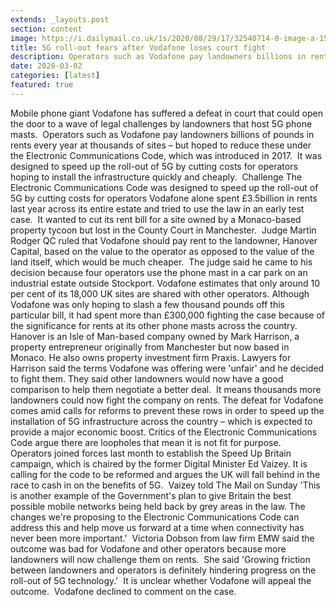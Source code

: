 ```yaml
---
extends: _layouts.post
section: content
image: https://i.dailymail.co.uk/1s/2020/08/29/17/32540714-0-image-a-158_1598718604579.jpg 
title: 5G roll-out fears after Vodafone loses court fight 
description: Operators such as Vodafone pay landowners billions in rents every year at thousands of sites - but hoped to reduce these under the Electronic Communications Code, introduced in 2017. 
date: 2020-03-02 
categories: [latest] 
featured: true 
--- 
```

Mobile phone giant Vodafone has suffered a defeat in court that could open the door to a wave of legal challenges by landowners that host 5G phone masts.&nbsp;
Operators such as Vodafone pay landowners billions of pounds in rents every year at thousands of sites &ndash; but hoped to reduce these under the Electronic Communications Code, which was introduced in 2017.&nbsp;
It was designed to speed up the roll-out of 5G by cutting costs for operators hoping to install the infrastructure quickly and cheaply.&nbsp;
Challenge The Electronic Communications Code&nbsp;was designed to speed up the roll-out of 5G by cutting costs for operators
Vodafone alone spent &pound;3.5billion in rents last year across its entire estate and tried to use the law in an early test case.&nbsp;
It wanted to cut its rent bill for a site owned by a Monaco-based property tycoon but lost in the County Court in Manchester.&nbsp;
Judge Martin Rodger QC ruled that Vodafone should pay rent to the landowner, Hanover Capital, based on the value to the operator as opposed to the value of the land itself, which would be much cheaper.&nbsp;
The judge said he came to his decision because four operators use the phone mast in a car park on an industrial estate outside Stockport. Vodafone estimates that only around 10 per cent of its 18,000 UK sites are shared with other operators. Although Vodafone was only&nbsp;hoping to slash a few thousand pounds off this particular bill, it had spent more than &pound;300,000 fighting the case because of the significance for rents at its other phone masts across the country.&nbsp;
Hanover is an Isle of Man-based company owned by Mark Harrison, a property entrepreneur originally from Manchester but now based in Monaco. He also owns property investment firm Praxis. Lawyers for Harrison said the terms Vodafone was offering&nbsp;were &#039;unfair&#039; and he decided to fight them. They said other landowners would now have a good comparison to help them negotiate a better deal.&nbsp;
It means thousands more landowners could now fight the company on rents.
The defeat for Vodafone comes amid calls for reforms to prevent these rows in order to speed up the installation of 5G infrastructure across the country &ndash; which is expected to provide a major economic boost. Critics of the Electronic Communications Code argue there are loopholes that mean it is not fit for purpose.&nbsp;
Operators joined forces last month to establish the Speed Up Britain campaign, which is chaired by the former Digital Minister Ed Vaizey. It is calling for the code to be reformed and argues the UK will fall behind in the race to cash in on the benefits of 5G.&nbsp;
Vaizey told The Mail on Sunday &#039;This is another example of the Government&#039;s plan to give Britain the best possible mobile networks being held back by grey areas in the law. The changes we&#039;re proposing to the Electronic Communications Code can address this and help move us forward at a time when connectivity has never been more important.&#039;&nbsp;
Victoria Dobson from law firm EMW said the outcome was bad for Vodafone and other operators because more landowners will now challenge them on rents.&nbsp;
She said &#039;Growing friction between landowners and operators is definitely hindering progress on the roll-out of 5G technology.&#039;&nbsp;
It is unclear whether Vodafone will appeal the outcome.&nbsp;
Vodafone declined to comment on the case.